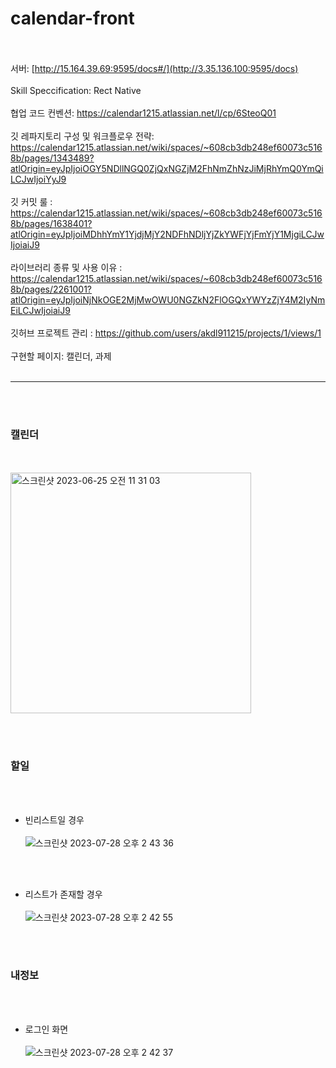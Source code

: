 # calendar-front

<br><br>
서버: [http://15.164.39.69:9595/docs#/](http://3.35.136.100:9595/docs)
<br><br>
Skill Speccification: Rect Native
<br><br>
협업 코드 컨벤션: https://calendar1215.atlassian.net/l/cp/6SteoQ01
<br><br>
깃 레파지토리 구성 및 워크플로우 전략: https://calendar1215.atlassian.net/wiki/spaces/~608cb3db248ef60073c5168b/pages/1343489?atlOrigin=eyJpIjoiOGY5NDllNGQ0ZjQxNGZjM2FhNmZhNzJiMjRhYmQ0YmQiLCJwIjoiYyJ9
<br><br>
깃 커밋 룰 : https://calendar1215.atlassian.net/wiki/spaces/~608cb3db248ef60073c5168b/pages/1638401?atlOrigin=eyJpIjoiMDhhYmY1YjdjMjY2NDFhNDljYjZkYWFjYjFmYjY1MjgiLCJwIjoiaiJ9
<br><br>
라이브러리 종류 및 사용 이유 : https://calendar1215.atlassian.net/wiki/spaces/~608cb3db248ef60073c5168b/pages/2261001?atlOrigin=eyJpIjoiNjNkOGE2MjMwOWU0NGZkN2FlOGQxYWYzZjY4M2IyNmEiLCJwIjoiaiJ9
<br><br>
깃허브 프로젝트 관리 : https://github.com/users/akdl911215/projects/1/views/1
<br><br>
구현할 페이지: 캘린더, 과제
<br><br>

--------------------------------------------------------------------------

<br><br>
### 캘린더
<br><br>
<img width="385" alt="스크린샷 2023-06-25 오전 11 31 03" src="https://github.com/akdl911215/calendar-front/assets/76759835/39892481-2a0a-4265-86d7-1027d0a9a0e0">


<br><br>
### 할일
<br><br>
- 빈리스트일 경우
<br><br>
![스크린샷 2023-07-28 오후 2 43 36](https://github.com/akdl911215/calendar-front/assets/76759835/5dca8e3d-a4f2-4335-80fb-06f5ccc821a9)

<br><br>
- 리스트가 존재할 경우
<br><br>
![스크린샷 2023-07-28 오후 2 42 55](https://github.com/akdl911215/calendar-front/assets/76759835/4d969c3a-7549-4763-bac8-f228329deee9)


<br><br>
### 내정보
<br><br>
- 로그인 화면
<br><br>
![스크린샷 2023-07-28 오후 2 42 37](https://github.com/akdl911215/calendar-front/assets/76759835/d8951f79-5873-4482-bea2-1a344dbbbe39)


